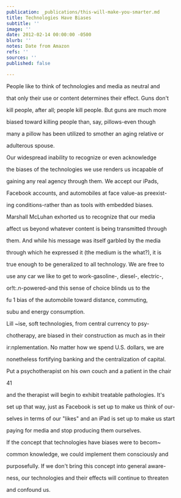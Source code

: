 ```yaml
---
publication: _publications/this-will-make-you-smarter.md
title: Technologies Have Biases
subtitle: ''
image: ''
date: 2012-02-14 00:00:00 -0500
blurb: ''
notes: Date from Amazon
refs: ''
sources: ''
published: false

---
```

People like to think of technologies and media as neutral and

that only their use or content determines their effect. Guns don't

kill people, after all; people kill people. But guns are much more

biased toward killing people than, say, pillows-even though

many a pillow has been utilized to smother an aging relative or

adulterous spouse.

Our widespread inability to recognize or even acknowledge

the biases of the technologies we use renders us incapable of

gaining any real agency through them. We accept our iPads,

Facebook accounts, and automobiles at face value-as preexist-

ing conditions-rather than as tools with embedded biases.

Marshall McLuhan exhorted us to recognize that our media

affect us beyond whatever content is being transmitted through

them. And while his message was itself garbled by the media

through which he expressed it (the medium is the what?), it is

true enough to be generalized to all technology. We are free to

use any car we like to get to work-gasoline-, diesel-, electric-,

or!t:.n-powered-and this sense of choice blinds us to the

fu 1 bias of the automobile toward distance, commuting,

subu and energy consumption.

Lill \~ise, soft technologies, from central currency to psy-

chotherapy, are biased in their construction as much as in their

ir:nplementation. No matter how we spend U.S. dollars, we are

nonetheless fortifying banking and the centralization of capital.

Put a psychotherapist on his own couch and a patient in the chair

41

and the therapist will begin to exhibit treatable pathologies. It's

set up that way, just as Facebook is set up to make us think of our-

selves in terms of our "likes" and an iPad is set up to make us start

paying for media and stop producing them ourselves.

If the concept that technologies have biases were to becom\~

common knowledge, we could implement them consciously and

purposefully. If we don't bring this concept into general aware-

ness, our technologies and their effects will continue to threaten

and confound us.